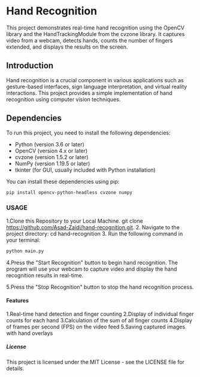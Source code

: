 # Hand Recognition

This project demonstrates real-time hand recognition using the OpenCV library and the HandTrackingModule from the cvzone library. It captures video from a webcam, detects hands, counts the number of fingers extended, and displays the results on the screen.

## Introduction

Hand recognition is a crucial component in various applications such as gesture-based interfaces, sign language interpretation, and virtual reality interactions. This project provides a simple implementation of hand recognition using computer vision techniques.

## Dependencies

To run this project, you need to install the following dependencies:

- Python (version 3.6 or later)
- OpenCV (version 4.x or later)
- cvzone (version 1.5.2 or later)
- NumPy (version 1.19.5 or later)
- tkinter (for GUI, usually included with Python installation)

You can install these dependencies using pip:

```bash
pip install opencv-python-headless cvzone numpy
```

### USAGE

1.Clone this Repository to your Local Machine.
    git clone <https://github.com/Asad-Zaidi/hand-recognition.git>.
2. Navigate to the project directory:
    cd hand-recognition
3. Run the following command in your terminal:

```bash
python main.py
```

4.Press the "Start Recognition" button to begin hand recognition. The program will use your webcam to capture video and display the hand recognition results in real-time.

5.Press the "Stop Recognition" button to stop the hand recognition process.

#### Features

1.Real-time hand detection and finger counting
2.Display of individual finger counts for each hand
3.Calculation of the sum of all finger counts
4.Display of frames per second (FPS) on the video feed
5.Saving captured images with hand overlays

##### License

This project is licensed under the MIT License - see the LICENSE file for details.